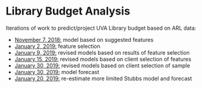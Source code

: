 # Library Budget Analysis

Iterations of work to predict/project UVA Library budget based on ARL data:

* [November 7, 2018:](expenditure_analysis_report.html) model based on suggested features
* [January 2, 2019:](budget_analysis.html) feature selection
* [January 9, 2019:](expenditure_analysis_v2.html) revised models based on results of feature selection
* [January 15, 2019:](expenditure_analysis_v3.html) revised models based on client selection of features
* [January 30, 2019:](expenditure_analysis_v4.html) revised models based on client selection of sample
* [January 30, 2019:](projection_anaylysis_v4.html) model forecast
* [January 20, 2019:](expenditure_analysis_ksupdate.html) re-estimate more limited Stubbs model and forecast
